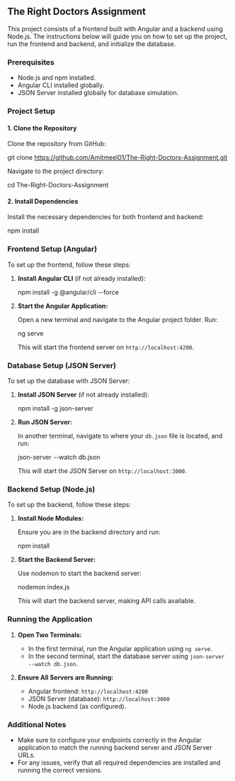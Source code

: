 
## The Right Doctors Assignment

This project consists of a frontend built with Angular and a backend using Node.js. The instructions below will guide you on how to set up the project, run the frontend and backend, and initialize the database.

### Prerequisites

- Node.js and npm installed.
- Angular CLI installed globally.
- JSON Server installed globally for database simulation.

### Project Setup

#### 1. Clone the Repository

Clone the repository from GitHub:


git clone https://github.com/Amitmeel01/The-Right-Doctors-Assignment.git


Navigate to the project directory:


cd The-Right-Doctors-Assignment


#### 2. Install Dependencies

Install the necessary dependencies for both frontend and backend:


npm install


### Frontend Setup (Angular)

To set up the frontend, follow these steps:

1. **Install Angular CLI** (if not already installed):

   npm install -g @angular/cli --force


2. **Start the Angular Application:**

   Open a new terminal and navigate to the Angular project folder. Run:

  
   ng serve
  

   This will start the frontend server on `http://localhost:4200`.

### Database Setup (JSON Server)

To set up the database with JSON Server:

1. **Install JSON Server** (if not already installed):

   
   npm install -g json-server
  

2. **Run JSON Server:**

   In another terminal, navigate to where your `db.json` file is located, and run:

  
   json-server --watch db.json
   

   This will start the JSON Server on `http://localhost:3000`.

### Backend Setup (Node.js)

To set up the backend, follow these steps:

1. **Install Node Modules:**

   Ensure you are in the backend directory and run:

  
   npm install


2. **Start the Backend Server:**

   Use nodemon to start the backend server:

 
   nodemon index.js
  

   This will start the backend server, making API calls available.

### Running the Application

1. **Open Two Terminals:**
   - In the first terminal, run the Angular application using `ng serve`.
   - In the second terminal, start the database server using `json-server --watch db.json`.

2. **Ensure All Servers are Running:**
   - Angular frontend: `http://localhost:4200`
   - JSON Server (database): `http://localhost:3000`
   - Node.js backend (as configured).

### Additional Notes

- Make sure to configure your endpoints correctly in the Angular application to match the running backend server and JSON Server URLs.
- For any issues, verify that all required dependencies are installed and running the correct versions.
